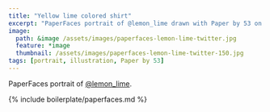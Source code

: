 ```yaml
---
title: "Yellow lime colored shirt"
excerpt: "PaperFaces portrait of @lemon_lime drawn with Paper by 53 on an iPad."
image: 
  path: &image /assets/images/paperfaces-lemon-lime-twitter.jpg 
  feature: *image
  thumbnail: /assets/images/paperfaces-lemon-lime-twitter-150.jpg
tags: [portrait, illustration, Paper by 53]
---
```


PaperFaces portrait of [@lemon_lime](https://twitter.com/lemon_lime).

{% include boilerplate/paperfaces.md %}

